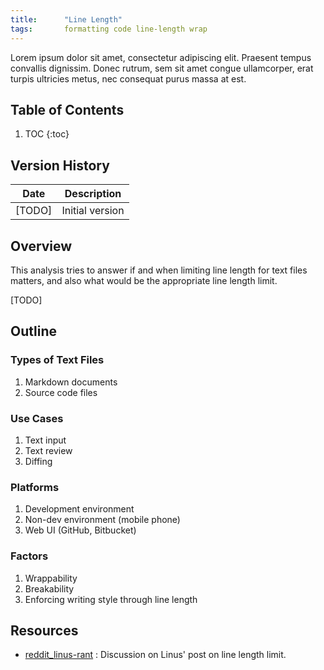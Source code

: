 ```yaml
---
title:      "Line Length"
tags:       formatting code line-length wrap
---
```


Lorem ipsum dolor sit amet, consectetur adipiscing elit. Praesent tempus convallis dignissim. Donec rutrum, sem sit amet congue ullamcorper, erat turpis ultricies metus, nec consequat purus massa at est.

## Table of Contents

1.  TOC
{:toc}

## Version History

|Date       |Description
|---        |---
|[TODO]     |Initial version

## Overview

This analysis tries to answer if and when limiting line length for text
files matters, and also what would be the appropriate line length limit.

[TODO]

## Outline

### Types of Text Files

1.  Markdown documents
2.  Source code files

### Use Cases

1.  Text input
2.  Text review
3.  Diffing

### Platforms

1.  Development environment
2.  Non-dev environment (mobile phone)
3.  Web UI (GitHub, Bitbucket)

### Factors

1.  Wrappability
2.  Breakability
3.  Enforcing writing style through line length

## Resources

*   [reddit_linus-rant] : Discussion on Linus' post on line length
    limit.

[reddit_linus-rant]: <https://www.reddit.com/r/programming/comments/gt4wgn/linus_torvalds_on_80character_line_limit/>
